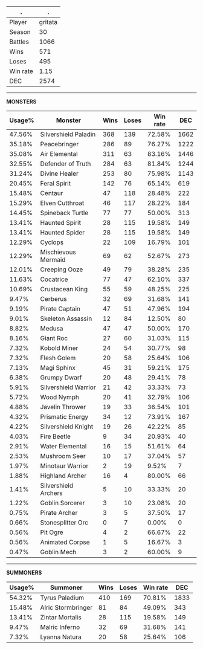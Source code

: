 .|.
|-|-
Player|gritata
Season|30
Battles|1066
Wins|571
Loses|495
Win rate|1.15
DEC|2574

---
**MONSTERS**

Usage%|Monster|Wins|Loses|Win rate|DEC|
-|-|-|-|-|-|
47.56%|Silvershield Paladin|368|139|72.58%|1662|
35.18%|Peacebringer|286|89|76.27%|1222|
35.08%|Air Elemental|311|63|83.16%|1446|
32.55%|Defender of Truth|284|63|81.84%|1244|
31.24%|Divine Healer|253|80|75.98%|1143|
20.45%|Feral Spirit|142|76|65.14%|619|
15.48%|Centaur|47|118|28.48%|222|
15.29%|Elven Cutthroat|46|117|28.22%|184|
14.45%|Spineback Turtle|77|77|50.00%|313|
13.41%|Haunted Spirit|28|115|19.58%|149|
13.41%|Haunted Spider|28|115|19.58%|149|
12.29%|Cyclops|22|109|16.79%|101|
12.29%|Mischievous Mermaid|69|62|52.67%|273|
12.01%|Creeping Ooze|49|79|38.28%|235|
11.63%|Cocatrice|77|47|62.10%|337|
10.69%|Crustacean King|55|59|48.25%|225|
9.47%|Cerberus|32|69|31.68%|141|
9.19%|Pirate Captain|47|51|47.96%|194|
9.01%|Skeleton Assassin|12|84|12.50%|80|
8.82%|Medusa|47|47|50.00%|170|
8.16%|Giant Roc|27|60|31.03%|115|
7.32%|Kobold Miner|24|54|30.77%|98|
7.32%|Flesh Golem|20|58|25.64%|106|
7.13%|Magi Sphinx|45|31|59.21%|175|
6.38%|Grumpy Dwarf|20|48|29.41%|78|
5.91%|Silvershield Warrior|21|42|33.33%|73|
5.72%|Wood Nymph|20|41|32.79%|106|
4.88%|Javelin Thrower|19|33|36.54%|101|
4.32%|Prismatic Energy|34|12|73.91%|167|
4.22%|Silvershield Knight|19|26|42.22%|85|
4.03%|Fire Beetle|9|34|20.93%|40|
2.91%|Water Elemental|16|15|51.61%|64|
2.53%|Mushroom Seer|10|17|37.04%|57|
1.97%|Minotaur Warrior|2|19|9.52%|7|
1.88%|Highland Archer|16|4|80.00%|66|
1.41%|Silvershield Archers|5|10|33.33%|20|
1.22%|Goblin Sorcerer|3|10|23.08%|20|
0.75%|Pirate Archer|3|5|37.50%|17|
0.66%|Stonesplitter Orc|0|7|0.00%|0|
0.56%|Pit Ogre|4|2|66.67%|22|
0.56%|Animated Corpse|1|5|16.67%|3|
0.47%|Goblin Mech|3|2|60.00%|9|

---
**SUMMONERS**

Usage%|Summoner|Wins|Loses|Win rate|DEC|
-|-|-|-|-|-|
54.32%|Tyrus Paladium|410|169|70.81%|1833|
15.48%|Alric Stormbringer|81|84|49.09%|343|
13.41%|Zintar Mortalis|28|115|19.58%|149|
9.47%|Malric Inferno|32|69|31.68%|141|
7.32%|Lyanna Natura|20|58|25.64%|106|
